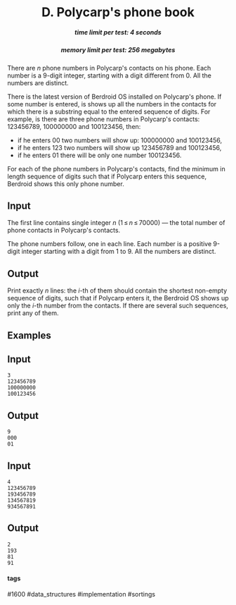 <h1 style='text-align: center;'> D. Polycarp's phone book</h1>

<h5 style='text-align: center;'>time limit per test: 4 seconds</h5>
<h5 style='text-align: center;'>memory limit per test: 256 megabytes</h5>

There are *n* phone numbers in Polycarp's contacts on his phone. Each number is a 9-digit integer, starting with a digit different from 0. All the numbers are distinct.

There is the latest version of Berdroid OS installed on Polycarp's phone. If some number is entered, is shows up all the numbers in the contacts for which there is a substring equal to the entered sequence of digits. For example, is there are three phone numbers in Polycarp's contacts: 123456789, 100000000 and 100123456, then:

* if he enters 00 two numbers will show up: 100000000 and 100123456,
* if he enters 123 two numbers will show up 123456789 and 100123456,
* if he enters 01 there will be only one number 100123456.

For each of the phone numbers in Polycarp's contacts, find the minimum in length sequence of digits such that if Polycarp enters this sequence, Berdroid shows this only phone number.

## Input

The first line contains single integer *n* (1 ≤ *n* ≤ 70000) — the total number of phone contacts in Polycarp's contacts.

The phone numbers follow, one in each line. Each number is a positive 9-digit integer starting with a digit from 1 to 9. All the numbers are distinct.

## Output

Print exactly *n* lines: the *i*-th of them should contain the shortest non-empty sequence of digits, such that if Polycarp enters it, the Berdroid OS shows up only the *i*-th number from the contacts. If there are several such sequences, print any of them.

## Examples

## Input


```
3  
123456789  
100000000  
100123456  

```
## Output


```
9  
000  
01  

```
## Input


```
4  
123456789  
193456789  
134567819  
934567891  

```
## Output


```
2  
193  
81  
91  

```


#### tags 

#1600 #data_structures #implementation #sortings 